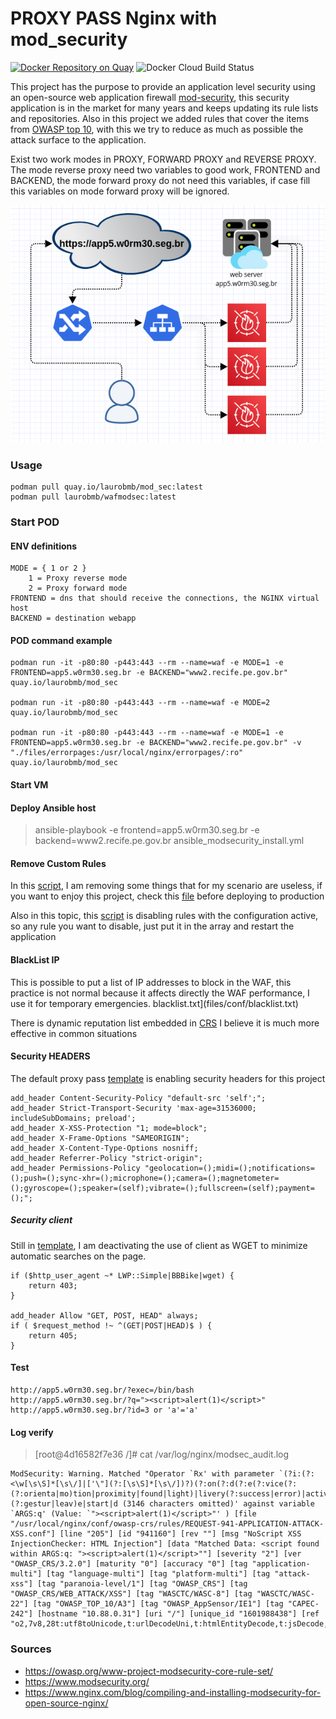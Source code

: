 # PROXY PASS Nginx with mod_security 

[![Docker Repository on Quay](https://quay.io/repository/laurobmb/mod_sec/status "Docker Repository on Quay")](https://quay.io/repository/laurobmb/mod_sec) ![Docker Cloud Build Status](https://img.shields.io/docker/cloud/build/laurobmb/wafmodsec)

This project has the purpose to provide an application level security using an open-source web application firewall [mod-security](https://www.modsecurity.org/), this security application is in the market for many years and keeps updating its rule lists and repositories. Also in this project we added rules that cover the items from [OWASP top 10](https://owasp.org/www-project-modsecurity-core-rule-set/), with this we try to reduce as much as possible the attack surface to the application.

Exist two work modes in PROXY, FORWARD PROXY and REVERSE PROXY. The mode reverse proxy need two variables to good work, FRONTEND and BACKEND, the mode forward proxy do not need this variables, if case fill this variables on mode forward proxy will be ignored.  

![](photos/a.png)

### Usage 

	podman pull quay.io/laurobmb/mod_sec:latest
    podman pull laurobmb/wafmodsec:latest

### Start POD

#### ENV definitions 
	
	MODE = { 1 or 2 } 
		1 = Proxy reverse mode
		2 = Proxy forward mode
	FRONTEND = dns that should receive the connections, the NGINX virtual host 
	BACKEND = destination webapp

#### POD command example

	podman run -it -p80:80 -p443:443 --rm --name=waf -e MODE=1 -e FRONTEND=app5.w0rm30.seg.br -e BACKEND="www2.recife.pe.gov.br" quay.io/laurobmb/mod_sec

	podman run -it -p80:80 -p443:443 --rm --name=waf -e MODE=2 quay.io/laurobmb/mod_sec

	podman run -it -p80:80 -p443:443 --rm --name=waf -e MODE=1 -e FRONTEND=app5.w0rm30.seg.br -e BACKEND="www2.recife.pe.gov.br" -v "./files/errorpages:/usr/local/nginx/errorpages/:ro" quay.io/laurobmb/mod_sec
	

#### Start VM

#### Deploy Ansible host 

> ansible-playbook -e frontend=app5.w0rm30.seg.br -e backend=www2.recife.pe.gov.br ansible_modsecurity_install.yml

#### Remove Custom Rules

In this [script](files/scripts/remove_files_rules.sh), I am removing some things that for my scenario are useless, if you want to enjoy this project, check this [file](files/scripts/remove_files_rules.sh) before deploying to production

Also in this topic, this [script](files/scripts/remove_rules_id.py) is disabling rules with the configuration active, so any rule you want to disable, just put it in the array and restart the application

#### BlackList IP

This is possible to put a list of IP addresses to block in the WAF, this practice is not normal because it affects directly the WAF performance, I use it for temporary emergencies.
blacklist.txt](files/conf/blacklist.txt)

There is dynamic reputation list embedded in [CRS](https://github.com/coreruleset/coreruleset/blob/v3.4/dev/rules/REQUEST-910-IP-REPUTATION.conf) I believe it is much more effective in common situations

#### Security HEADERS 

The default proxy pass [template](files/conf.d/virtualHost.template) is enabling security headers for this project

	add_header Content-Security-Policy "default-src 'self';";
	add_header Strict-Transport-Security 'max-age=31536000; includeSubDomains; preload';
	add_header X-XSS-Protection "1; mode=block";
	add_header X-Frame-Options "SAMEORIGIN";
	add_header X-Content-Type-Options nosniff;
	add_header Referrer-Policy "strict-origin";
	add_header Permissions-Policy "geolocation=();midi=();notifications=();push=();sync-xhr=();microphone=();camera=();magnetometer=();gyroscope=();speaker=(self);vibrate=();fullscreen=(self);payment=();";

##### Security client

Still in [template](files/conf.d/virtualHost.template), I am deactivating the use of client as WGET to minimize automatic searches on the page.

	if ($http_user_agent ~* LWP::Simple|BBBike|wget) {
		return 403;
	}

	add_header Allow "GET, POST, HEAD" always;
	if ( $request_method !~ ^(GET|POST|HEAD)$ ) {
		return 405;
	}


#### Test

    http://app5.w0rm30.seg.br/?exec=/bin/bash
    http://app5.w0rm30.seg.br/?q="><script>alert(1)</script>"
    http://app5.w0rm30.seg.br/?id=3 or 'a'='a'
   

#### Log verify

> [root@4d16582f7e36 /]# cat /var/log/nginx/modsec_audit.log 

```
ModSecurity: Warning. Matched "Operator `Rx' with parameter `(?i:(?:<\w[\s\S]*[\s\/]|['\"](?:[\s\S]*[\s\/])?)(?:on(?:d(?:e(?:vice(?:(?:orienta|mo)tion|proximity|found|light)|livery(?:success|error)|activate)|r(?:ag(?:e(?:n(?:ter|d)|xit)|(?:gestur|leav)e|start|d (3146 characters omitted)' against variable `ARGS:q' (Value: `"><script>alert(1)</script>"' ) [file "/usr/local/nginx/conf/owasp-crs/rules/REQUEST-941-APPLICATION-ATTACK-XSS.conf"] [line "205"] [id "941160"] [rev ""] [msg "NoScript XSS InjectionChecker: HTML Injection"] [data "Matched Data: <script found within ARGS:q: "><script>alert(1)</script>""] [severity "2"] [ver "OWASP_CRS/3.2.0"] [maturity "0"] [accuracy "0"] [tag "application-multi"] [tag "language-multi"] [tag "platform-multi"] [tag "attack-xss"] [tag "paranoia-level/1"] [tag "OWASP_CRS"] [tag "OWASP_CRS/WEB_ATTACK/XSS"] [tag "WASCTC/WASC-8"] [tag "WASCTC/WASC-22"] [tag "OWASP_TOP_10/A3"] [tag "OWASP_AppSensor/IE1"] [tag "CAPEC-242"] [hostname "10.88.0.31"] [uri "/"] [unique_id "1601988438"] [ref "o2,7v8,28t:utf8toUnicode,t:urlDecodeUni,t:htmlEntityDecode,t:jsDecode,t:cssDecode,t:removeNulls"]
```

### Sources

* https://owasp.org/www-project-modsecurity-core-rule-set/
* https://www.modsecurity.org/
* https://www.nginx.com/blog/compiling-and-installing-modsecurity-for-open-source-nginx/